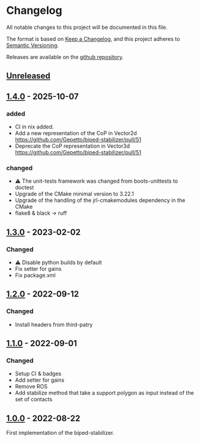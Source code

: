 # Changelog

All notable changes to this project will be documented in this file.

The format is based on [Keep a Changelog](https://keepachangelog.com/en/1.1.0/),
and this project adheres to [Semantic Versioning](https://semver.org/spec/v2.0.0.html).

Releases are available on the [github repository](https://github.com/Gepetto/biped-stabilizer/releases).

## [Unreleased]

## [1.4.0] - 2025-10-07

### added

- CI in nix added.
- Add a new representation of the CoP in Vector2d https://github.com/Gepetto/biped-stabilizer/pull/51
- Deprecate the CoP representation in Vector3d https://github.com/Gepetto/biped-stabilizer/pull/51

### changed

- ⚠️ The unit-tests framework was changed from boots-unittests to doctest
- Upgrade of the CMake minimal version to 3.22.1
- Upgrade of the handling of the jrl-cmakemodules dependency in the CMake
- flake8 & black -> ruff

## [1.3.0] - 2023-02-02

### Changed

- ⚠️ Disable python builds by default
- Fix setter for gains
- Fix package.xml

## [1.2.0] - 2022-09-12

### Changed

- Install headers from third-patry

## [1.1.0] - 2022-09-01

### Changed

- Setup CI & badges
- Add setter for gains
- Remove ROS
- Add stabilize method that take a support polygon as input instead of the set of contacts

## [1.0.0] - 2022-08-22

First implementation of the biped-stabilizer.

[Unreleased]: https://github.com/Gepetto/biped-stabilizer/compare/v1.4.0...HEAD
[1.4.0]: https://github.com/Gepetto/biped-stabilizer/compare/v1.3.0...v1.4.0
[1.3.0]: https://github.com/Gepetto/biped-stabilizer/compare/v1.2.0...v1.3.0
[1.2.0]: https://github.com/Gepetto/biped-stabilizer/compare/v1.1.0...v1.2.0
[1.1.0]: https://github.com/Gepetto/biped-stabilizer/compare/v1.0.0...v1.1.0
[1.0.0]: https://github.com/Gepetto/biped-stabilizer/releases/tag/v1.0.0
